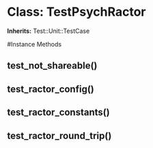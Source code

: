 # Class: TestPsychRactor
**Inherits:** Test::Unit::TestCase
    




#Instance Methods
## test_not_shareable() [](#method-i-test_not_shareable)

## test_ractor_config() [](#method-i-test_ractor_config)

## test_ractor_constants() [](#method-i-test_ractor_constants)

## test_ractor_round_trip() [](#method-i-test_ractor_round_trip)

